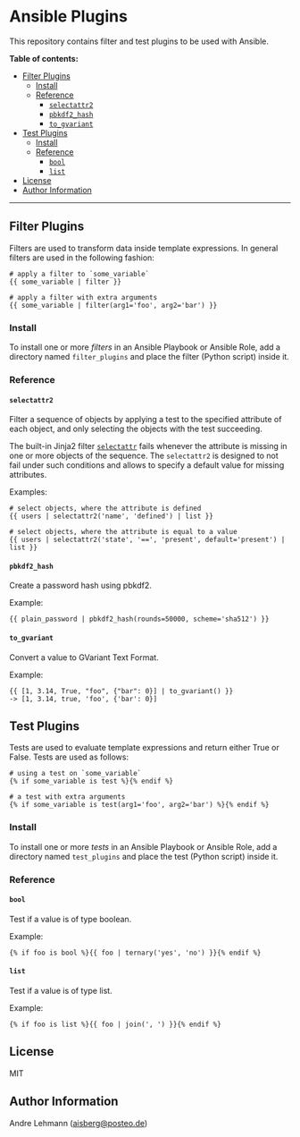 # Ansible Plugins

This repository contains filter and test plugins to be used with Ansible.

**Table of contents:**

- [Filter Plugins](#filter-plugins)
  - [Install](#install)
  - [Reference](#reference)
    - [`selectattr2`](#selectattr2)
    - [`pbkdf2_hash`](#pbkdf2hash)
    - [`to_gvariant`](#togvariant)
- [Test Plugins](#test-plugins)
  - [Install](#install-1)
  - [Reference](#reference-1)
    - [`bool`](#bool)
    - [`list`](#list)
- [License](#license)
- [Author Information](#author-information)

---

## Filter Plugins

Filters are used to transform data inside template expressions. In general filters are used in the following fashion:

```django
# apply a filter to `some_variable`
{{ some_variable | filter }}

# apply a filter with extra arguments
{{ some_variable | filter(arg1='foo', arg2='bar') }}
```

### Install

To install one or more _filters_ in an Ansible Playbook or Ansible Role, add a directory named `filter_plugins` and place the filter (Python script) inside it.

### Reference

#### `selectattr2`

Filter a sequence of objects by applying a test to the specified attribute of each object, and only selecting the objects with the test succeeding.

The built-in Jinja2 filter [`selectattr`](https://jinja.palletsprojects.com/en/2.11.x/templates/#selectattr) fails whenever the attribute is missing in one or more objects of the sequence. The `selectattr2` is designed to not fail under such conditions and allows to specify a default value for missing attributes.

Examples:
```django
# select objects, where the attribute is defined
{{ users | selectattr2('name', 'defined') | list }}

# select objects, where the attribute is equal to a value
{{ users | selectattr2('state', '==', 'present', default='present') | list }}
```

#### `pbkdf2_hash`

Create a password hash using pbkdf2.

Example:
```django
{{ plain_password | pbkdf2_hash(rounds=50000, scheme='sha512') }}
```

#### `to_gvariant`

Convert a value to GVariant Text Format.

Example:
```django
{{ [1, 3.14, True, "foo", {"bar": 0}] | to_gvariant() }}
-> [1, 3.14, true, 'foo', {'bar': 0}]
```

## Test Plugins

Tests are used to evaluate template expressions and return either True or False. Tests are used as follows:

```django
# using a test on `some_variable`
{% if some_variable is test %}{% endif %}

# a test with extra arguments
{% if some_variable is test(arg1='foo', arg2='bar') %}{% endif %}
```

### Install

To install one or more _tests_ in an Ansible Playbook or Ansible Role, add a directory named `test_plugins` and place the test (Python script) inside it.

### Reference

#### `bool`

Test if a value is of type boolean.

Example:
```django
{% if foo is bool %}{{ foo | ternary('yes', 'no') }}{% endif %}
```

#### `list`

Test if a value is of type list.

Example:
```django
{% if foo is list %}{{ foo | join(', ') }}{% endif %}
```

## License

MIT

## Author Information

Andre Lehmann (aisberg@posteo.de)
